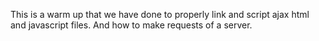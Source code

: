 This is a warm up that we have done to properly link and script ajax html and javascript files. And how to make requests of a server.
